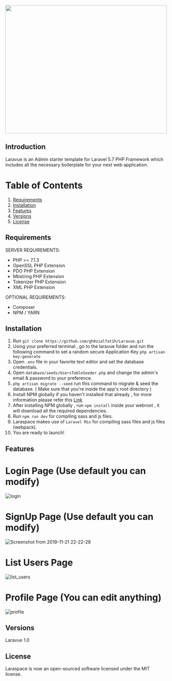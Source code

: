 <p align="center"><img height="400px" width="100%" src="https://user-images.githubusercontent.com/47023016/69350196-ad05c980-0cab-11ea-9c16-6c86834bf8a2.png"></p>

## Introduction

Laravue is an Admin starter template for Laravel 5.7 PHP Framework which includes all the necessary boilerplate for your next web application.

# Table of Contents

1. [Requirements](#requirements)
2. [Installation](#installation)
3. [Features](#features)
4. [Versions](#versions)
5. [License](#license)

## Requirements

SERVER REQUIREMENTS:
- PHP >= 7.1.3
- OpenSSL PHP Extension
- PDO PHP Extension
- Mbstring PHP Extension
- Tokenizer PHP Extension
- XML PHP Extension

OPTIONAL REQUIREMENTS:
- Composer
- NPM / YARN

## Installation

1. Run `git clone https://github.com/gh0zialfat1h/Laravue.git`
2. Using your preferred terminal , go to the laravue folder and run the following command to set a random secure Application Key `php artisan key:generate`
3. Open `.env` file in your favorite text editor and set the database credentials.
4. Open `database/seeds/UsersTableSeeder.php` and change the admin's email & password to your preference.
5. `php artisan migrate --seed` run this command to migrate & seed the database. ( Make sure that you're inside the app's root directory )
6. Install NPM globally if you haven't installed that already , for more information please refer this [Link](https://docs.npmjs.com/downloading-and-installing-node-js-and-npm)
7. After installing NPM globally , run `npm install` inside your webroot , it will download all the required dependencies.
8. Run `npm run dev` for compiling sass and js files.
9. Laraspace makes use of `Laravel Mix` for compiling sass files and js files (webpack).
10. You are ready to launch!

## Features

# Login Page (Use default you can modify)
![login](https://user-images.githubusercontent.com/47023016/69351293-a710e800-0cad-11ea-84f3-77574bffd607.png)

# SignUp Page (Use default you can modify)
![Screenshot from 2019-11-21 22-22-28](https://user-images.githubusercontent.com/47023016/69351377-cf98e200-0cad-11ea-9018-c0996942550c.png)

# List Users Page
![list_users](https://user-images.githubusercontent.com/47023016/69351339-b98b2180-0cad-11ea-96ff-2bc943efa18e.png)

# Profile Page (You can edit anything)
![profile](https://user-images.githubusercontent.com/47023016/69351428-e808fc80-0cad-11ea-8816-862d1c75518a.png)

## Versions
Laravue 1.0

## License
Laraspace is now an open-sourced software licensed under the MIT license.
